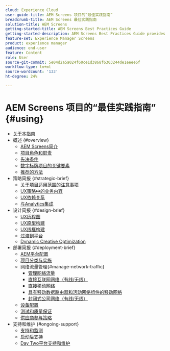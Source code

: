 ```yaml
---
cloud: Experience Cloud
user-guide-title: AEM Screens 项目的“最佳实践指南”
breadcrumb-title: AEM Screens 最佳实践指南
solution-title: AEM Screens
getting-started-title: AEM Screens Best Practices Guide
getting-started-description: AEM Screens Best Practices Guide provides guidance on how to successfully plan and execute an AEM Screens project.
feature-set: Experience Manager Screens
product: experience manager
audience: end-user
feature: Content
role: User
source-git-commit: 5e04d2a5a024f60ce1d3868f6303244de1eeee6f
workflow-type: tm+mt
source-wordcount: '133'
ht-degree: 24%

---
```



# AEM Screens 项目的“最佳实践指南” {#using}

+ [关于本指南](about-guide.md)
+ 概述 {#overview}
   + [AEM Screens简介](introduction.md)
   + [项目角色和职责](roles-responsibilities.md)
   + [先决条件](pre-requisites.md)
   + [数字标牌项目的关键要素](getting-started-digital-signage.md)
   + [推荐的方法](recommended-approach.md)
+ 策略简报 {#strategic-brief}
   + [关于项目适用范围的注意事项](pre-sales-considerations.md)
   + [UX策略中的业务内容](business-content-strategy.md)
   + [UX依赖关系](ux-dependencies.md)
   + [与Analytics集成](analytics.md)
+ 设计简报 {#design-brief}
   + [UX历程图](journey-map.md)
   + [UX原型构建](prototypes.md)
   + [UX线框构建](wireframes.md)
   + [过渡到平台](transition-platform.md)
   + [Dynamic Creative Optimization](dynamic-creative-optimizations.md)
+ 部署简报 {#deployment-brief}
   + [AEM平台配置](aem-platform-configurations.md)
   + [项目分类与实施](project-taxonomy-implementation.md)
   + 网络流量管理{#manage-network-traffic}
      + [管理网络流量](/help/using/managing-network-traffic.md)
      + [直接互联网网络（有线/无线）](/help/using/direct-internet-network.md)
      + [直接移动网络](/help/using/mobile-network.md)
      + [具有移动数据路由器和活动网络组件的移动网络](/help/using/mobile-network-router.md)
      + [封闭式公司网络（有线/无线）](/help/using/enclosed-corporate-network.md)
   + [设备配置](device-configurations.md)
   + [测试和质量保证](testing-quality-assurance.md)
   + [供应商参与策略](vendor-engagement.md)
+ 支持和维护 {#ongoing-support}
   + [支持和监测](support-monitoring.md)
   + [启动后支持](post-launch-support.md)
   + [Day Two平台支持和维护](day-two-support-maintenance.md)
